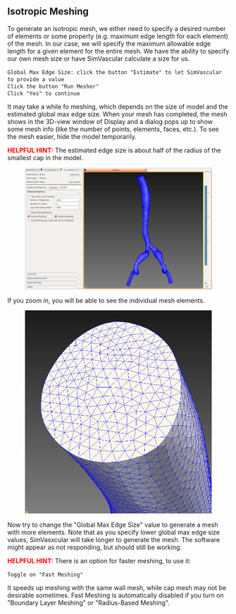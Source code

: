## Isotropic Meshing

To generate an isotropic mesh, we either need to specify a desired number of elements or some property (e.g. maximum edge length for each element) of the mesh.  In our case, we will specify the maximum allowable edge length for a given element for the entire mesh. We have the ability to specify our own mesh size or have SimVascular calculate a size for us. 

	Global Max Edge Size: click the button "Estimate" to let SimVascular to provide a value
	Click the button "Run Mesher"
	Click "Yes" to continue	

It may take a while fo meshing, which depends on the size of model and the estimated global max edge size. When your mesh has completed, the mesh shows in the 3D-view window of Display and a dialog pops up to show some mesh info (like the number of points, elements, faces, etc.). To see the mesh easier, hide the model temporarily.

<font color="red">**HELPFUL HINT:** </font> The estimated edge size is about half of the radius of the smallest cap in the model.

<figure>
  <img class="svImg svImgXl" src="documentation/meshing/img/tetgen/tetgenisomesh.png">
  <figcaption class="svCaption" ></figcaption>
</figure>

If you zoom in, you will be able to see the individual mesh elements.

<figure>
  <img class="svImg svImgSm" src="documentation/meshing/img/tetgen/tetgenisomesh2.png">
  <figcaption class="svCaption" ></figcaption>
</figure>

Now try to change the "Global Max Edge Size" value to generate a mesh with more elements. Note that as you specify lower global max edge size values, SimVasxcular will take longer to generate the mesh. The software might appear as not responding, but should still be working. 

<font color="red">**HELPFUL HINT:** </font> There is an option for faster meshing, to use it:

	Toggle on "Fast Meshing"

It speeds up meshing with the same wall mesh, while cap mesh may not be desirable sometimes. Fast Meshing is automatically disabled if you turn on "Boundary Layer Meshing" or "Radius-Based Meshing".
 
